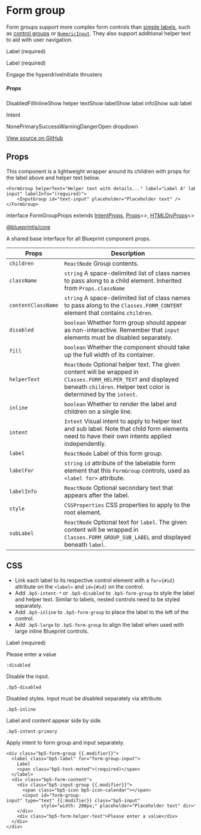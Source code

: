 # Form group

Form groups support more complex form controls than [simple labels](#core/components/label),
such as [control groups](#core/components/control-group) or [`NumericInput`](#core/components/numeric-input).
They also support additional helper text to aid with user navigation.

Label (required)

Label (required)

Engage the hyperdriveInitiate thrusters

##### Props

DisabledFillInlineShow helper textShow labelShow label infoShow sub label

Intent  

NonePrimarySuccessWarningDangerOpen dropdown

[View source on GitHub](https://github.com/palantir/blueprint/blob/develop/packages/docs-app/src/examples/core-examples/formGroupExample.tsx)

## Props

This component is a lightweight wrapper around its children with props for the
label above and helper text below.

```
<FormGroup helperText="Helper text with details..." label="Label A" labelFor="text-input" labelInfo="(required)">  
    <InputGroup id="text-input" placeholder="Placeholder text" />  
</FormGroup>  

```

interface FormGroupProps extends [IntentProps](#api/IntentProps), [Props](#api/Props)<>, [HTMLDivProps](#api/HTMLDivProps)<>

[@blueprintjs/core](https://github.com/palantir/blueprint/blob/d356c8eea/packages/core/src/components/forms/formGroup.tsx#L23)

A shared base interface for all Blueprint component props.

| Props | Description |
| --- | --- |
| `children` | `ReactNode` Group contents. |
| `className` | `string` A space-delimited list of class names to pass along to a child element.  Inherited from `Props.className` |
| `contentClassName` | `string` A space-delimited list of class names to pass along to the `Classes.FORM_CONTENT` element that contains `children`. |
| `disabled` | `boolean` Whether form group should appear as non-interactive. Remember that `input` elements must be disabled separately. |
| `fill` | `boolean` Whether the component should take up the full width of its container. |
| `helperText` | `ReactNode` Optional helper text. The given content will be wrapped in `Classes.FORM_HELPER_TEXT` and displayed beneath `children`. Helper text color is determined by the `intent`. |
| `inline` | `boolean` Whether to render the label and children on a single line. |
| `intent` | `Intent` Visual intent to apply to helper text and sub label. Note that child form elements need to have their own intents applied independently. |
| `label` | `ReactNode` Label of this form group. |
| `labelFor` | `string` `id` attribute of the labelable form element that this `FormGroup` controls, used as `<label for>` attribute. |
| `labelInfo` | `ReactNode` Optional secondary text that appears after the label. |
| `style` | `CSSProperties` CSS properties to apply to the root element. |
| `subLabel` | `ReactNode` Optional text for `label`. The given content will be wrapped in `Classes.FORM_GROUP_SUB_LABEL` and displayed beneath `label`. |

## CSS

* Link each label to its respective control element with a `for={#id}` attribute on the `<label>` and `id={#id}` on the control.
* Add `.bp5-intent-*` or `.bp5-disabled` to `.bp5-form-group` to style the label and helper text. Similar to labels, nested controls need to be styled separately.
* Add `.bp5-inline` to `.bp5-form-group` to place the label to the left of the control.
* Add `.bp5-large` to `.bp5-form-group` to align the label when used with large inline Blueprint controls.

Label
(required)

Please enter a value

`:disabled`

Disable the input.

`.bp5-disabled`

Disabled styles. Input must be disabled separately via attribute.

`.bp5-inline`

Label and content appear side by side.

`.bp5-intent-primary`

Apply intent to form group and input separately.

```
<div class="bp5-form-group {{.modifier}}">  
  <label class="bp5-label" for="form-group-input">  
    Label  
    <span class="bp5-text-muted">(required)</span>  
  </label>  
  <div class="bp5-form-content">  
    <div class="bp5-input-group {{.modifier}}">  
      <span class="bp5-icon bp5-icon-calendar"></span>  
      <input id="form-group-input" type="text" {{:modifier}} class="bp5-input"  
             style="width: 200px;" placeholder="Placeholder text" dir="auto" />  
    </div>  
    <div class="bp5-form-helper-text">Please enter a value</div>  
  </div>  
</div>  

```